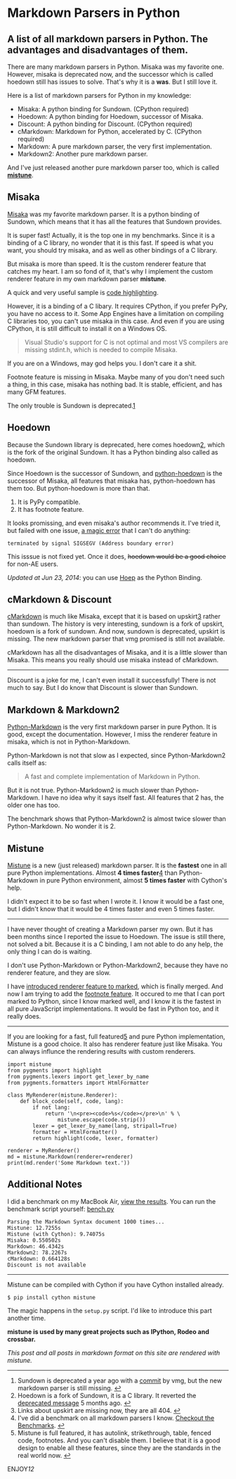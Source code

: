 # Markdown Parsers in Python

## A list of all markdown parsers in Python. The advantages and disadvantages of them.

There are many markdown parsers in Python. Misaka was my favorite one. However, misaka is deprecated now, and the successor which is called hoedown still has issues to solve. That's why it is a **was**. But I still love it.

Here is a list of markdown parsers for Python in my knowledge:

- Misaka: A python binding for Sundown. (CPython required)
- Hoedown: A python binding for Hoedown, successor of Misaka.
- Discount: A python binding for Discount. (CPython required)
- cMarkdown: Markdown for Python, accelerated by C. (CPython required)
- Markdown: A pure markdown parser, the very first implementation.
- Markdown2: Another pure markdown parser.

And I've just released another pure markdown parser too, which is called **[mistune](https://github.com/lepture/mistune)**.

## Misaka

[Misaka](https://github.com/FSX/misaka) was my favorite markdown parser. It is a python binding of Sundown, which means that it has all the features that Sundown provides.

It is super fast! Actually, it is the top one in my benchmarks. Since it is a binding of a C library, no wonder that it is this fast. If speed is what you want, you should try misaka, and as well as other bindings of a C library.

But misaka is more than speed. It is the custom renderer feature that catches my heart. I am so fond of it, that's why I implement the custom renderer feature in my own markdown parser **mistune**.

A quick and very useful sample is [code highlighting](http://misaka.61924.nl/manual/#toc_15).

However, it is a binding of a C libary. It requires CPython, if you prefer PyPy, you have no access to it. Some App Engines have a limitation on compiling C libraries too, you can't use misaka in this case. And even if you are using CPython, it is still difficult to install it on a Windows OS.

> Visual Studio's support for C is not optimal and most VS compilers are missing stdint.h, which is needed to compile Misaka.

If you are on a Windows, may god helps you. I don't care it a shit.

Footnote feature is missing in Misaka. Maybe many of you don't need such a thing, in this case, misaka has nothing bad. It is stable, efficient, and has many GFM features.

The only trouble is Sundown is deprecated.[1](https://lepture.com/en/2014/markdown-parsers-in-python#fn1)

## Hoedown

Because the Sundown library is deprecated, here comes hoedown[2](https://lepture.com/en/2014/markdown-parsers-in-python#fn2), which is the fork of the original Sundown. It has a Python binding also called as hoedown.

Since Hoedown is the successor of Sundown, and [python-hoedown](https://github.com/hhatto/python-hoedown) is the successor of Misaka, all features that misaka has, python-hoedown has them too. But python-hoedown is more than that.

1. It is PyPy compatible.
2. It has footnote feature.

It looks promissing, and even misaka's author recommends it. I've tried it, but failed with one issue, [a magic error](https://github.com/hhatto/python-hoedown/issues/5) that I can't do anything:

```
terminated by signal SIGSEGV (Address boundary error)
```

This isssue is not fixed yet. Once it does, ~~hoedown would be a good choice~~ for non-AE users.

*Updated at Jun 23, 2014*: you can use [Hoep](https://github.com/Anomareh/Hoep) as the Python Binding.

## cMarkdown & Discount

[cMarkdown](https://github.com/paulsmith/cMarkdown) is much like Misaka, except that it is based on upskirt[3](https://lepture.com/en/2014/markdown-parsers-in-python#fn3) rather than sundown. The history is very interesting, sundown is a fork of upskirt, hoedown is a fork of sundown. And now, sundown is deprecated, upskirt is missing. The new markdown parser that vmg promised is still not available.

cMarkdown has all the disadvantages of Misaka, and it is a little slower than Misaka. This means you really should use misaka instead of cMarkdown.

------

Discount is a joke for me, I can't even install it successfully! There is not much to say. But I do know that Discount is slower than Sundown.

## Markdown & Markdown2

[Python-Markdown](https://github.com/waylan/Python-Markdown) is the very first markdown parser in pure Python. It is good, except the documentation. However, I miss the renderer feature in misaka, which is not in Python-Markdown.

Python-Markdown is not that slow as I expected, since Python-Markdown2 calls itself as:

> A fast and complete implementation of Markdown in Python.

But it is not true. Python-Markdown2 is much slower than Python-Markdown. I have no idea why it says itself fast. All features that 2 has, the older one has too.

The benchmark shows that Python-Markdown2 is almost twice slower than Python-Markdown. No wonder it is 2.

## Mistune

[Mistune](https://github.com/lepture/mistune) is a new (just released) markdown parser. It is the **fastest** one in all pure Python implementations. Almost **4 times faster**[4](https://lepture.com/en/2014/markdown-parsers-in-python#fn4) than Python-Markdown in pure Python environment, almost **5 times faster** with Cython's help.

I didn't expect it to be so fast when I wrote it. I know it would be a fast one, but I didn't know that it would be 4 times faster and even 5 times faster.

------

I have never thought of creating a Markdown parser my own. But it has been months since I reported the issue to Hoedown. The issue is still there, not solved a bit. Because it is a C binding, I am not able to do any help, the only thing I can do is waiting.

I don't use Python-Markdown or Python-Markdown2, because they have no renderer feature, and they are slow.

I have [introduced renderer feature to marked](https://lepture.com/en/2013/unpleasant-open-source), which is finally merged. And now I am trying to add the [footnote feature](https://github.com/chjj/marked/pull/351). It occured to me that I can port marked to Python, since I know marked well, and I know it is the fastest in all pure JavaScript implementations. It would be fast in Python too, and it really does.

------

If you are looking for a fast, full featured[5](https://lepture.com/en/2014/markdown-parsers-in-python#fn5) and pure Python implementation, Mistune is a good choice. It also has renderer feature just like Misaka. You can always influnce the rendering results with custom renderers.

```
import mistune
from pygments import highlight
from pygments.lexers import get_lexer_by_name
from pygments.formatters import HtmlFormatter

class MyRenderer(mistune.Renderer):
    def block_code(self, code, lang):
        if not lang:
            return '\n<pre><code>%s</code></pre>\n' % \
                mistune.escape(code.strip())
        lexer = get_lexer_by_name(lang, stripall=True)
        formatter = HtmlFormatter()
        return highlight(code, lexer, formatter)

renderer = MyRenderer()
md = mistune.Markdown(renderer=renderer)
print(md.render('Some Markdown text.'))
```

## Additional Notes

I did a benchmark on my MacBook Air, [view the results](https://github.com/lepture/mistune/issues/1). You can run the benchmark script yourself: [bench.py](https://github.com/lepture/mistune/blob/master/tests/bench.py)

```
Parsing the Markdown Syntax document 1000 times...
Mistune: 12.7255s
Mistune (with Cython): 9.74075s
Misaka: 0.550502s
Markdown: 46.4342s
Markdown2: 78.2267s
cMarkdown: 0.664128s
Discount is not available
```

------

Mistune can be compiled with Cython if you have Cython installed already.

```
$ pip install cython mistune
```

The magic happens in the `setup.py` script. I'd like to introduce this part another time.

**mistune is used by many great projects such as IPython, Rodeo and crossbar.**

*This post and all posts in markdown format on this site are rendered with mistune.*

------

1. Sundown is deprecated a year ago with a [commit](https://github.com/vmg/sundown/commit/37728fb2d7137ff7c37d0a474cb827a8d6d846d8) by vmg, but the new markdown parser is still missing. [↩](https://lepture.com/en/2014/markdown-parsers-in-python#fnref1)
2. Hoedown is a fork of Sundown, it is a C library. It reverted the [deprecated message](https://github.com/hoedown/hoedown/commit/aa43a77283c613662033039eddb477f2e0fd3d63) 5 months ago. [↩](https://lepture.com/en/2014/markdown-parsers-in-python#fnref2)
3. Links about upskirt are missing now, they are all 404. [↩](https://lepture.com/en/2014/markdown-parsers-in-python#fnref3)
4. I've did a benchmark on all markdown parsers I know. [Checkout the Benchmarks](https://github.com/lepture/mistune/issues/1). [↩](https://lepture.com/en/2014/markdown-parsers-in-python#fnref4)
5. Mistune is full featured, it has autolink, strikethrough, table, fenced code, footnotes. And you can't disable them. I believe that it is a good design to enable all these features, since they are the standards in the real world now. [↩](https://lepture.com/en/2014/markdown-parsers-in-python#fnref5)

ENJOY*12*